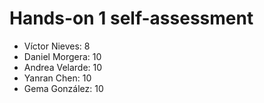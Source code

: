 # Hands-on 1 self-assessment
- Víctor Nieves: 8
- Daniel Morgera: 10
- Andrea Velarde: 10
- Yanran Chen: 10 
- Gema González: 10
